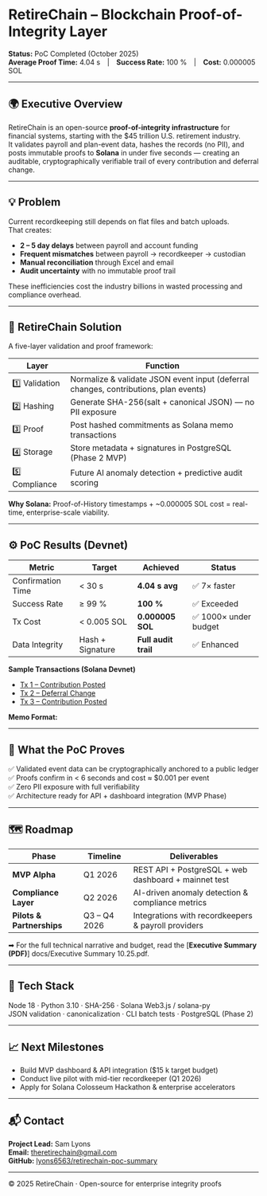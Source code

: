 # RetireChain – Blockchain Proof-of-Integrity Layer  
**Status:** PoC Completed (October 2025)  
**Average Proof Time:** 4.04 s | **Success Rate:** 100 % | **Cost:** 0.000005 SOL  

---

## 🌍 Executive Overview
RetireChain is an open-source **proof-of-integrity infrastructure** for financial systems, starting with the $45 trillion U.S. retirement industry.  
It validates payroll and plan-event data, hashes the records (no PII), and posts immutable proofs to **Solana** in under five seconds — creating an auditable, cryptographically verifiable trail of every contribution and deferral change.

---

## 💡 Problem
Current recordkeeping still depends on flat files and batch uploads.  
That creates:
- **2 – 5 day delays** between payroll and account funding  
- **Frequent mismatches** between payroll → recordkeeper → custodian  
- **Manual reconciliation** through Excel and email  
- **Audit uncertainty** with no immutable proof trail  

These inefficiencies cost the industry billions in wasted processing and compliance overhead.

---

## 🔐 RetireChain Solution
A five-layer validation and proof framework:

| Layer | Function |
|-------|-----------|
| 1️⃣ Validation | Normalize & validate JSON event input (deferral changes, contributions, plan events) |
| 2️⃣ Hashing | Generate SHA-256(salt + canonical JSON) — no PII exposure |
| 3️⃣ Proof | Post hashed commitments as Solana memo transactions |
| 4️⃣ Storage | Store metadata + signatures in PostgreSQL (Phase 2 MVP) |
| 5️⃣ Compliance | Future AI anomaly detection + predictive audit scoring |

**Why Solana:** Proof-of-History timestamps + ~0.000005 SOL cost = real-time, enterprise-scale viability.

---

## ⚙️ PoC Results (Devnet)

| Metric | Target | Achieved | Status |
|--------|---------|-----------|--------|
| Confirmation Time | < 30 s | **4.04 s avg** | ✅ 7× faster |
| Success Rate | ≥ 99 % | **100 %** | ✅ Exceeded |
| Tx Cost | < 0.005 SOL | **0.000005 SOL** | ✅ 1000× under budget |
| Data Integrity | Hash + Signature | **Full audit trail** | ✅ Enhanced |

**Sample Transactions (Solana Devnet)**  
- [Tx 1 – Contribution Posted](https://solscan.io/tx/3Lhfc2MqAW6EsX7CJDYxuUGHKo99VowLqWPNDHEUUT3nA7DA5sheyXpGr74uXMp2pqKKVF7jKasE13uS8fUuhxW?cluster=devnet)  
- [Tx 2 – Deferral Change](https://solscan.io/tx/3fveBGB1Gxt9KH23r9Fzn4bVmP6rnWWEYb2MuZZ2VSy8T9k1yXidAbxxQKoMUrU6X8rVxyB3XchQRCx6MtTPp1FZ?cluster=devnet)  
- [Tx 3 – Contribution Posted](https://solscan.io/tx/3Ycy7ngJa8RYw3NDuz1BRkS3kDWVNggTEHgNhW9uJaJcgmTm8wotSEkafW5qeYEwKNTt4DB39JUfyGB7jytMquhG?cluster=devnet)

**Memo Format:**  

---

## 🧠 What the PoC Proves
✅ Validated event data can be cryptographically anchored to a public ledger  
✅ Proofs confirm in < 6 seconds and cost ≈ $0.001 per event  
✅ Zero PII exposure with full verifiability  
✅ Architecture ready for API + dashboard integration (MVP Phase)

---

## 🗺️ Roadmap

| Phase | Timeline | Deliverables |
|-------|-----------|--------------|
| **MVP Alpha** | Q1 2026 | REST API + PostgreSQL + web dashboard + mainnet test |
| **Compliance Layer** | Q2 2026 | AI-driven anomaly detection & compliance metrics |
| **Pilots & Partnerships** | Q3 – Q4 2026 | Integrations with recordkeepers & payroll providers |

➡ For the full technical narrative and budget, read the [**Executive Summary (PDF)**] docs/Executive Summary 10.25.pdf.

---

## 🧩 Tech Stack
Node 18 · Python 3.10 · SHA-256 · Solana Web3.js / solana-py  
JSON validation · canonicalization · CLI batch tests · PostgreSQL (Phase 2)

---

## 📈 Next Milestones
- Build MVP dashboard & API integration ($15 k target budget)  
- Conduct live pilot with mid-tier recordkeeper (Q1 2026)  
- Apply for Solana Colosseum Hackathon & enterprise accelerators  

---

## 📬 Contact
**Project Lead:** Sam Lyons  
**Email:** [theretirechain@gmail.com](mailto:theretirechain@gmail.com)  
**GitHub:** [lyons6563/retirechain-poc-summary](https://github.com/lyons6563/retirechain-poc-summary)

---

© 2025 RetireChain  · Open-source for enterprise integrity proofs
